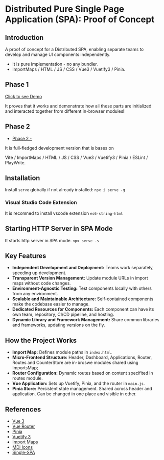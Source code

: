 # Distributed Pure Single Page Application (SPA): Proof of Concept

## Introduction

A proof of concept for a Distributed SPA, enabling separate teams to develop and manage UI components independently.
- It is pure implementation - no any bundler.
- ImportMaps / HTML / JS / CSS / Vue3 / Vuetify3 / Pinia.

## Phase 1

[Click to see Demo](https://xaxay.github.io/poc-mfe-pure/)

It proves that it works and demonstrate how all these parts are initialized
and interacted together from different in-browser modules!

## Phase 2

- [Phase 2 - ](https://github.com/xaxay/poc-mfe-vite/)

It is full-fledged development version that is bases on

Vite / ImportMaps / HTML / JS / CSS / Vue3 / Vuetify3 / Pinia / ESLint / PlayWrite.


## Installation

Install `serve` globally if not already installed: `npx i serve -g`

### Visual Studio Code Extension

It is recomned to install vscode extension `es6-string-html`

## Starting HTTP Server in SPA Mode

It starts http server in SPA mode.
`npx serve -s`

## Key Features

- **Independent Development and Deployment:** Teams work separately, speeding up development.
- **Transparent Version Management:** Update module URLs in import maps without code changes.
- **Environment-Agnostic Testing:** Test components locally with others from any environment.
- **Scalable and Maintainable Architecture:** Self-contained components make the codebase easier to manage.
- **Dedicated Resources for Components:** Each component can have its own team, repository, CI/CD pipeline, and hosting.
- **Dynamic Library and Framework Management:** Share common libraries and frameworks, updating versions on the fly.

## How the Project Works

- **Import Map:** Defines module paths in `index.html`.
- **Micro-Frontend Structure:** Header, Dashboard, Applications, Router, Routes and CounterStore are in-broswe modules shared using ImportsMap;
- **Router Configuration:** Dynamic routes based on content specifited in routes module.
- **Vue Application:** Sets up Vuetify, Pinia, and the router in `main.js`.
- **Pinia Store:** Persistent state management. Shared across header and application. Can be changed in one place and visible in other.

## References

- [Vue 3](https://vuejs.org/)
- [Vue Router](https://router.vuejs.org/)
- [Pinia](https://pinia.vuejs.org/)
- [Vuetify 3](https://next.vuetifyjs.com/en/)
- [Import Maps](https://github.com/WICG/import-maps)
- [MDI Icons](https://materialdesignicons.com/)
- [Single-SPA](https://single-spa.js.org/)






